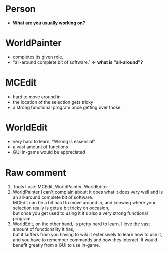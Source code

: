 Person
======
- **What are you usually working on?**

WorldPainter
============
- completes its given role,
- "all-around complete bit of software." ← **what is "all-around"?**

MCEdit
======
- hard to move around in
- the location of the selection gets tricky
- a strong functional program once getting over those

WorldEdit
=========
- very hard to learn, "Wiking is essensial"
- a vast amount of functions
- GUI in-game would be appreciated


Raw comment
===========

1. Tools I use: MCEdit, WorldPainter, WorldEditor
2. WorldPainter I can't complain about; it does what it does very well and is an all-around complete bit of software.<br>
MCEdit can be a bit hard to move around in, and knowing where your selection really is gets a bit tricky on occasion,<br>
but once you get used to using it it's also a very strong functional program.
3. WorldEdit, on the other hand, is pretty hard to learn. I love the vast amount of functionality it has,<br>
but it suffers from you having to wiki it extensively to learn how to use it,<br>
and you have to remember commands and how they interact. It would benefit greatly from a GUI to use in-game.

